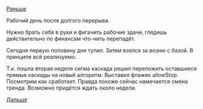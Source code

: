 [Раньше](2016.06.10.md)

Рабочий день после долгого перерыва.

Нужно брать себя в руки и фигачить рабочие здачи, глядишь действительно по финансам что-нить перепадёт.

Сегодня первую половину дня тупил. Затем взялся за возню с базой.
В принципе всё реализуемо.

Т.к. пошла вторая неделя сигма каскада решил переложить оставшиеся прямые каскады на новый алгоритм. Выставил флажек allowStop. Посмотрим как сработает. Правда похоже сейчас намечается смена тренда. Возможно придётся ждать около недели.

[Дальше](2016.06.15.md)